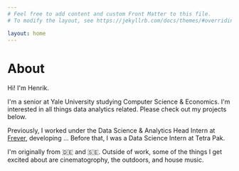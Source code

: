 ```yaml
---
# Feel free to add content and custom Front Matter to this file.
# To modify the layout, see https://jekyllrb.com/docs/themes/#overriding-theme-defaults

layout: home
---
```


# About

Hi! I'm Henrik.

I'm a senior at Yale University studying Computer Science & Economics. I'm interested in all things data analytics related. Please check out my projects below.

Previously, I worked under the Data Science & Analytics Head Intern at [Frever](https://frever.com/), developing ... Before that, I was a Data Science Intern at Tetra Pak.

I'm originally from 🇩🇪 and 🇸🇪. Outside of work, some of the things I get excited about are cinematogrophy, the outdoors,
and house music.

